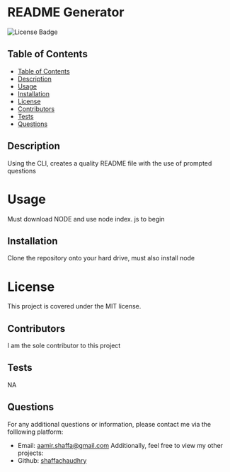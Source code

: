 

# README Generator
![License Badge](https://img.shields.io/badge/License-MIT-blue)

## Table of Contents
- [Table of Contents](#table-of-contents)
- [Description](#description)
- [Usage](#usage)
- [Installation](#installation)
- [License](#license)
- [Contributors](#contributors)
- [Tests](#tests)
- [Questions](#questions)

## Description
Using the CLI, creates a quality README file with the use of prompted questions

# Usage 
Must download NODE and use node index. js to begin

## Installation 
Clone the repository onto your hard drive, must also install node

# License 
This project is covered under the MIT license.

## Contributors
I am the sole contributor to this project 

## Tests 
NA

## Questions 
For any additional questions or information, please contact me via the folllowing platform:
- Email:  aamir.shaffa@gmail.com
Additionally, feel free to view my other projects: 
- Github: [shaffachaudhry](https://github.com/shaffachaudhry)
